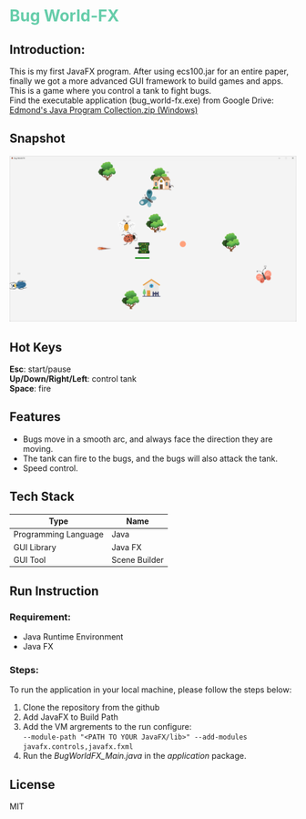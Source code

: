 # <font color=mediumaquamarine>Bug World-FX </font>
## Introduction:
This is my first JavaFX program. After using ecs100.jar for an entire paper, finally we got a more advanced GUI framework to build games and apps.   
This is a game where you control a tank to fight bugs.   
Find the executable application (bug_world-fx.exe) from Google Drive:  
[Edmond's Java Program Collection.zip (Windows)](https://drive.google.com/file/d/1ve7sEscvtVldRKZU-B3VhaQdORteksQk/view?usp=drive_link)

## Snapshot
![UI](screenshot/ui-1.png)

## Hot Keys
**Esc**: start/pause  
**Up/Down/Right/Left**: control tank  
**Space**: fire  

## Features
- Bugs move in a smooth arc, and always face the direction they are moving.
- The tank can fire to the bugs, and the bugs will also attack the tank.
- Speed control.

## Tech Stack 
| Type | Name |
| ----------- | ----------- 
| Programming Language | Java |
| GUI Library | Java FX |
| GUI Tool | Scene Builder|

## Run Instruction
### Requirement:
- Java Runtime Environment
- Java FX
### Steps:   
To run the application in your local machine, please follow the steps below:
1. Clone the repository from the github  
2. Add JavaFX to Build Path
3. Add the VM argrements to the run configure:  
`--module-path "<PATH TO YOUR JavaFX/lib>" --add-modules javafx.controls,javafx.fxml`
4. Run the *BugWorldFX_Main.java* in the *application* package.

## License
MIT